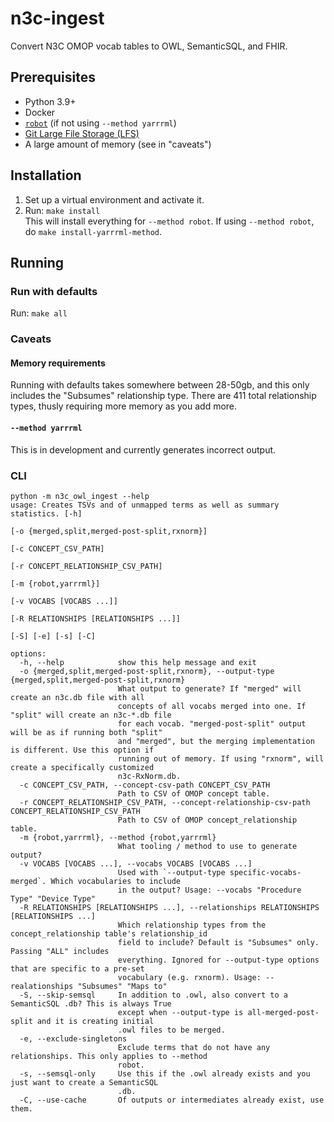 # n3c-ingest
Convert N3C OMOP vocab tables to OWL, SemanticSQL, and FHIR.

## Prerequisites
* Python 3.9+
* Docker
* [`robot`](http://robot.obolibrary.org/) (if not using `--method yarrrml`)
* [Git Large File Storage (LFS)](https://git-lfs.com/)
* A large amount of memory (see in "caveats")

## Installation
1. Set up a virtual environment and activate it.
2. Run: `make install`  
This will install everything for `--method robot`. If using `--method robot`, do `make install-yarrrml-method`.

## Running
### Run with defaults
Run: `make all`

### Caveats
#### Memory requirements
Running with defaults takes somewhere between 28-50gb, and this only includes the "Subsumes" relationship type. There 
are 411 total relationship types, thusly requiring more memory as you add more. 

#### `--method yarrrml`
This is in development and currently generates incorrect output.

### CLI
```
python -m n3c_owl_ingest --help
usage: Creates TSVs and of unmapped terms as well as summary statistics. [-h]
                                                                         [-o {merged,split,merged-post-split,rxnorm}]
                                                                         [-c CONCEPT_CSV_PATH]
                                                                         [-r CONCEPT_RELATIONSHIP_CSV_PATH]
                                                                         [-m {robot,yarrrml}]
                                                                         [-v VOCABS [VOCABS ...]]
                                                                         [-R RELATIONSHIPS [RELATIONSHIPS ...]]
                                                                         [-S] [-e] [-s] [-C]

options:
  -h, --help            show this help message and exit
  -o {merged,split,merged-post-split,rxnorm}, --output-type {merged,split,merged-post-split,rxnorm}
                        What output to generate? If "merged" will create an n3c.db file with all
                        concepts of all vocabs merged into one. If "split" will create an n3c-*.db file
                        for each vocab. "merged-post-split" output will be as if running both "split"
                        and "merged", but the merging implementation is different. Use this option if
                        running out of memory. If using "rxnorm", will create a specifically customized
                        n3c-RxNorm.db.
  -c CONCEPT_CSV_PATH, --concept-csv-path CONCEPT_CSV_PATH
                        Path to CSV of OMOP concept table.
  -r CONCEPT_RELATIONSHIP_CSV_PATH, --concept-relationship-csv-path CONCEPT_RELATIONSHIP_CSV_PATH
                        Path to CSV of OMOP concept_relationship table.
  -m {robot,yarrrml}, --method {robot,yarrrml}
                        What tooling / method to use to generate output?
  -v VOCABS [VOCABS ...], --vocabs VOCABS [VOCABS ...]
                        Used with `--output-type specific-vocabs-merged`. Which vocabularies to include
                        in the output? Usage: --vocabs "Procedure Type" "Device Type"
  -R RELATIONSHIPS [RELATIONSHIPS ...], --relationships RELATIONSHIPS [RELATIONSHIPS ...]
                        Which relationship types from the concept_relationship table's relationship_id
                        field to include? Default is "Subsumes" only. Passing "ALL" includes
                        everything. Ignored for --output-type options that are specific to a pre-set
                        vocabulary (e.g. rxnorm). Usage: --realationships "Subsumes" "Maps to"
  -S, --skip-semsql     In addition to .owl, also convert to a SemanticSQL .db? This is always True
                        except when --output-type is all-merged-post-split and it is creating initial
                        .owl files to be merged.
  -e, --exclude-singletons
                        Exclude terms that do not have any relationships. This only applies to --method
                        robot.
  -s, --semsql-only     Use this if the .owl already exists and you just want to create a SemanticSQL
                        .db.
  -C, --use-cache       Of outputs or intermediates already exist, use them.
```

